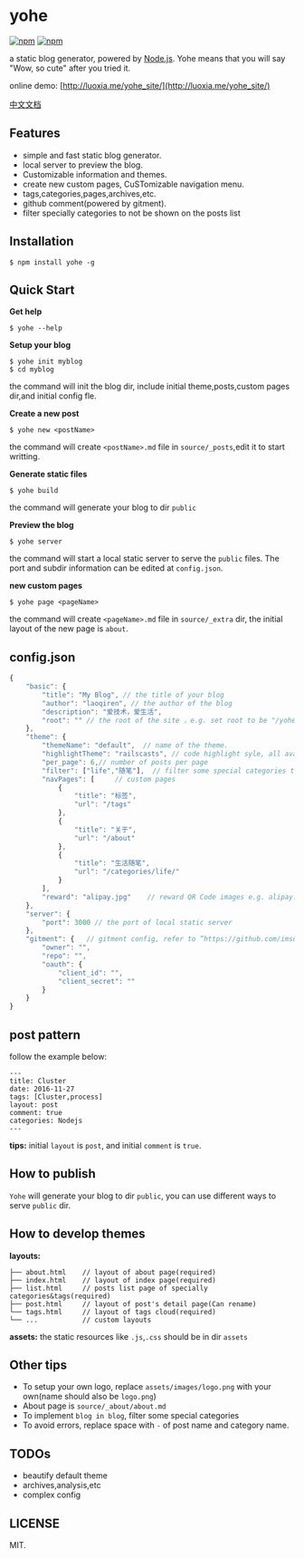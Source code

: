 # yohe
[![npm](https://img.shields.io/npm/dm/yohe.svg?style=flat-square)](https://www.npmjs.com/package/yohe)
[![npm](https://img.shields.io/npm/v/yohe.svg?style=flat-square)](https://github.com/laoqiren/yohe)

a static blog generator, powered by [Node.js](https://nodejs.org). Yohe means that you will say "Wow, so cute" after you tried it.

online demo: [http://luoxia.me/yohe_site/](http://luoxia.me/yohe_site/)

[中文文档](https://github.com/laoqiren/yohe/blob/master/CN.md)

## Features

* simple and fast static blog generator.
* local server to preview the blog.
* Customizable information and themes.
* create new custom pages, CuSTomizable navigation menu.
* tags,categories,pages,archives,etc.
* github comment(powered by gitment).
* filter specially categories to not be shown on the posts list

## Installation
```
$ npm install yohe -g
```

## Quick Start

**Get help**
```
$ yohe --help
```

**Setup your blog**
```
$ yohe init myblog
$ cd myblog
```
the command will init the blog dir, include initial theme,posts,custom pages dir,and initial config fle.

**Create a new post**
```
$ yohe new <postName>
```
the command will create `<postName>.md` file in `source/_posts`,edit it to start writting.

**Generate static files**
```
$ yohe build
```
the command will generate your blog to dir `public`

**Preview the blog**
```
$ yohe server
```
the command will start a local static server to serve the `public` files. The port and subdir information can be edited at `config.json`.

**new custom pages**
```
$ yohe page <pageName>
```
the command will create `<pageName>.md` file in `source/_extra` dir, the initial layout of the new page is `about`.

## config.json
```js
{
    "basic": {
        "title": "My Blog", // the title of your blog
        "author": "laoqiren", // the author of the blog
        "description": "爱技术，爱生活",
        "root": "" // the root of the site ，e.g. set root to be "/yohe_site" if your blog is at "http://luoxia.me/yohe_site"
    },
    "theme": {
        "themeName": "default",  // name of the theme.
        "highlightTheme": "railscasts", // code highlight syle, all available styles refer to "https://github.com/isagalaev/highlight.js/tree/master/src/styles"
        "per_page": 6,// number of posts per page
        "filter": ["life","随笔"],  // filter some special categories to not be shown
        "navPages": [     // custom pages
            {
                "title": "标签",
                "url": "/tags"
            },
            {
                "title": "关于",
                "url": "/about"
            },
            {
                "title": "生活随笔",
                "url": "/categories/life/"
            }
        ],
        "reward": "alipay.jpg"    // reward QR Code images e.g. alipay.jpg
    },
    "server": {
        "port": 3000 // the port of local static server
    },
    "gitment": {   // gitment config, refer to ”https://github.com/imsun/gitment“
        "owner": "",
        "repo": "",
        "oauth": {
            "client_id": "",
            "client_secret": ""
        }
    }
}
```

## post pattern
follow the example below:
```
---
title: Cluster
date: 2016-11-27
tags: [Cluster,process]
layout: post
comment: true
categories: Nodejs
---
```
**tips:** initial `layout` is `post`, and initial `comment` is `true`.

## How to publish
`Yohe` will generate your blog to dir `public`, you can use different ways to serve `public` dir.

## How to develop themes

**layouts:**
```
├── about.html    // layout of about page(required)
├── index.html    // layout of index page(required)
├── list.html     // posts list page of specially categories&tags(required)
├── post.html     // layout of post's detail page(Can rename)
└── tags.html     // layout of tags cloud(required)
└── ...           // custom layouts
```

**assets:**
the static resources like `.js`,`.css` should be in dir `assets`

## Other tips
* To setup your own logo, replace `assets/images/logo.png` with your own(name should also be `logo.png`)
* About page is `source/_about/about.md`
* To implement `blog in blog`, filter some special categories
* To avoid errors, replace space with `-` of post name and category name.
## TODOs

* beautify default theme
* archives,analysis,etc
* complex config

## LICENSE

MIT.
